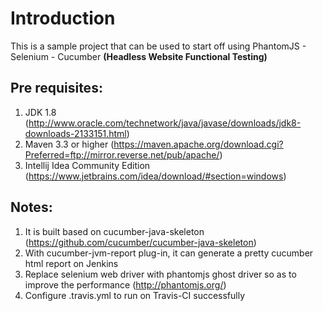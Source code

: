 Introduction
============
This is a sample project that can be used to start off using PhantomJS - Selenium - Cucumber **(Headless Website Functional Testing)**

Pre requisites:
------------
1.	JDK 1.8 (http://www.oracle.com/technetwork/java/javase/downloads/jdk8-downloads-2133151.html)
2.	Maven 3.3 or higher (https://maven.apache.org/download.cgi?Preferred=ftp://mirror.reverse.net/pub/apache/)
3.	Intellij Idea Community Edition (https://www.jetbrains.com/idea/download/#section=windows)

Notes:
------------
1.	It is built based on cucumber-java-skeleton (https://github.com/cucumber/cucumber-java-skeleton)
2.	With cucumber-jvm-report plug-in, it can generate a pretty cucumber html report on Jenkins
3.	Replace selenium web driver with phantomjs ghost driver so as to improve the performance (http://phantomjs.org/)
4.	Configure .travis.yml to run on Travis-CI successfully
